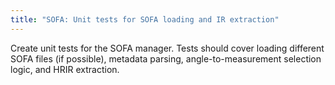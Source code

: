 ```yaml
---
title: "SOFA: Unit tests for SOFA loading and IR extraction"
---
```


Create unit tests for the SOFA manager. Tests should cover loading different SOFA files (if possible), metadata parsing, angle-to-measurement selection logic, and HRIR extraction.
